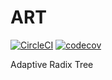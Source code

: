 # ART

[![CircleCI](https://circleci.com/gh/ChiangYintso/ART/tree/main.svg?style=svg)](https://circleci.com/gh/ChiangYintso/ART/tree/main)
[![codecov](https://codecov.io/gh/ChiangYintso/ART/branch/main/graph/badge.svg?token=72gScMdeGu)](https://codecov.io/gh/ChiangYintso/ART)

Adaptive Radix Tree
